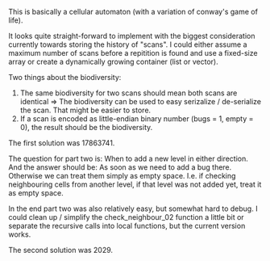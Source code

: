 This is basically a cellular automaton (with a variation of conway's game of life).

It looks quite straight-forward to implement with the biggest consideration currently towards storing the history of "scans".
I could either assume a maximum number of scans before a repitition is found and use a fixed-size array or create a dynamically growing container (list or vector).

Two things about the biodiversity:

1. The same biodiversity for two scans should mean both scans are identical => The biodiversity can be used to easy serizalize / de-serialize the scan. That might be easier to store.
2. If a scan is encoded as little-endian binary number (bugs = 1, empty = 0), the result should be the biodiversity.

The first solution was 17863741.

The question for part two is: When to add a new level in either direction.
And the answer should be: As soon as we need to add a bug there. Otherwise we can treat them simply as empty space.
I.e. if checking neighbouring cells from another level, if that level was not added yet, treat it as empty space.

In the end part two was also relatively easy, but somewhat hard to debug.
I could clean up / simplify the check_neighbour_02 function a little bit or separate the recursive calls into local functions, but the current version works.

The second solution was 2029.
